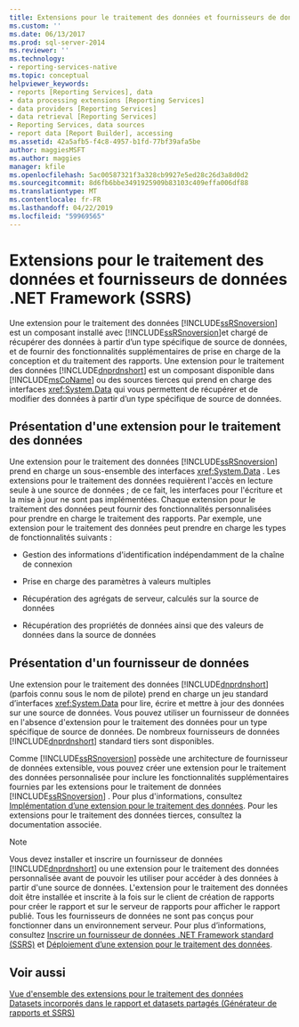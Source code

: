 ```yaml
---
title: Extensions pour le traitement des données et fournisseurs de données du .NET Framework (SSRS) | Microsoft Docs
ms.custom: ''
ms.date: 06/13/2017
ms.prod: sql-server-2014
ms.reviewer: ''
ms.technology:
- reporting-services-native
ms.topic: conceptual
helpviewer_keywords:
- reports [Reporting Services], data
- data processing extensions [Reporting Services]
- data providers [Reporting Services]
- data retrieval [Reporting Services]
- Reporting Services, data sources
- report data [Report Builder], accessing
ms.assetid: 42a5afb5-f4c8-4957-b1fd-77bf39afa5be
author: maggiesMSFT
ms.author: maggies
manager: kfile
ms.openlocfilehash: 5ac00587321f3a328cb9927e5ed28c26d3a8d0d2
ms.sourcegitcommit: 8d6fb6bbe3491925909b83103c409effa006df88
ms.translationtype: MT
ms.contentlocale: fr-FR
ms.lasthandoff: 04/22/2019
ms.locfileid: "59969565"
---
```

# <a name="data-processing-extensions-and-net-framework-data-providers-ssrs"></a>Extensions pour le traitement des données et fournisseurs de données .NET Framework (SSRS)
  Une extension pour le traitement des données [!INCLUDE[ssRSnoversion](../../includes/ssrsnoversion-md.md)] est un composant installé avec [!INCLUDE[ssRSnoversion](../../includes/ssrsnoversion-md.md)]et chargé de récupérer des données à partir d’un type spécifique de source de données, et de fournir des fonctionnalités supplémentaires de prise en charge de la conception et du traitement des rapports. Une extension pour le traitement des données [!INCLUDE[dnprdnshort](../../includes/dnprdnshort-md.md)] est un composant disponible dans [!INCLUDE[msCoName](../../includes/msconame-md.md)] ou des sources tierces qui prend en charge des interfaces <xref:System.Data> qui vous permettent de récupérer et de modifier des données à partir d’un type spécifique de source de données.  
  
## <a name="understanding-a-data-processing-extension"></a>Présentation d'une extension pour le traitement des données  
 Une extension pour le traitement des données [!INCLUDE[ssRSnoversion](../../includes/ssrsnoversion-md.md)] prend en charge un sous-ensemble des interfaces <xref:System.Data> . Les extensions pour le traitement des données requièrent l'accès en lecture seule à une source de données ; de ce fait, les interfaces pour l'écriture et la mise à jour ne sont pas implémentées. Chaque extension pour le traitement des données peut fournir des fonctionnalités personnalisées pour prendre en charge le traitement des rapports. Par exemple, une extension pour le traitement des données peut prendre en charge les types de fonctionnalités suivants :  
  
-   Gestion des informations d'identification indépendamment de la chaîne de connexion  
  
-   Prise en charge des paramètres à valeurs multiples  
  
-   Récupération des agrégats de serveur, calculés sur la source de données  
  
-   Récupération des propriétés de données ainsi que des valeurs de données dans la source de données  
  
## <a name="understanding-a-data-provider"></a>Présentation d'un fournisseur de données  
 Une extension pour le traitement des données [!INCLUDE[dnprdnshort](../../includes/dnprdnshort-md.md)] (parfois connu sous le nom de pilote) prend en charge un jeu standard d’interfaces <xref:System.Data> pour lire, écrire et mettre à jour des données sur une source de données. Vous pouvez utiliser un fournisseur de données en l'absence d'extension pour le traitement des données pour un type spécifique de source de données. De nombreux fournisseurs de données [!INCLUDE[dnprdnshort](../../includes/dnprdnshort-md.md)] standard tiers sont disponibles.  
  
 Comme [!INCLUDE[ssRSnoversion](../../includes/ssrsnoversion-md.md)] possède une architecture de fournisseur de données extensible, vous pouvez créer une extension pour le traitement des données personnalisée pour inclure les fonctionnalités supplémentaires fournies par les extensions pour le traitement de données [!INCLUDE[ssRSnoversion](../../includes/ssrsnoversion-md.md)] . Pour plus d'informations, consultez [Implémentation d’une extension pour le traitement des données](../extensions/data-processing/implementing-a-data-processing-extension.md). Pour les extensions pour le traitement des données tierces, consultez la documentation associée.  
  
> [!NOTE]  
>  Vous devez installer et inscrire un fournisseur de données [!INCLUDE[dnprdnshort](../../includes/dnprdnshort-md.md)] ou une extension pour le traitement des données personnalisée avant de pouvoir les utiliser pour accéder à des données à partir d'une source de données. L'extension pour le traitement des données doit être installée et inscrite à la fois sur le client de création de rapports pour créer le rapport et sur le serveur de rapports pour afficher le rapport publié. Tous les fournisseurs de données ne sont pas conçus pour fonctionner dans un environnement serveur. Pour plus d’informations, consultez [Inscrire un fournisseur de données .NET Framework standard &#40;SSRS&#41;](register-a-standard-net-framework-data-provider-ssrs.md) et [Déploiement d’une extension pour le traitement des données](../extensions/data-processing/deploying-a-data-processing-extension.md).  
  
## <a name="see-also"></a>Voir aussi  
 [Vue d'ensemble des extensions pour le traitement des données](../extensions/data-processing/data-processing-extensions-overview.md)   
 [Datasets incorporés dans le rapport et datasets partagés &#40;Générateur de rapports et SSRS&#41;](report-embedded-datasets-and-shared-datasets-report-builder-and-ssrs.md)  
  
  
